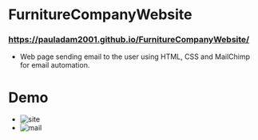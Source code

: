 # FurnitureCompanyWebsite
### https://pauladam2001.github.io/FurnitureCompanyWebsite/

- Web page sending email to the user using HTML, CSS and MailChimp for email automation.
# Demo
- ![site](https://user-images.githubusercontent.com/72084877/140656401-faad7164-733c-4278-b4d1-ef672f7dca0e.png)
- ![mail](https://user-images.githubusercontent.com/72084877/140656408-bbc25f1f-bb58-41c8-b4bf-b9a71808eb11.png)

